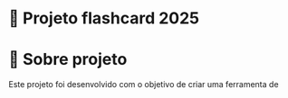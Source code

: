 # 🧠 Projeto flashcard 2025

# 🎯 Sobre projeto
Este projeto foi desenvolvido com o objetivo de criar uma ferramenta de 
